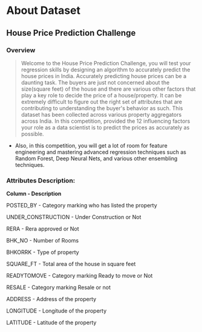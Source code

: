 # About Dataset

## House Price Prediction Challenge

### Overview

> Welcome to the House Price Prediction Challenge, you will test your regression skills by designing an algorithm to accurately predict the house prices in India. Accurately predicting house prices can be a daunting task. The buyers are just not concerned about the size(square feet) of the house and there are various other factors that play a key role to decide the price of a house/property. It can be extremely difficult to figure out the right set of attributes that are contributing to understanding the buyer's behavior as such. This dataset has been collected across various property aggregators across India. In this competition, provided the 12 influencing factors your role as a data scientist is to predict the prices as accurately as possible.

- Also, in this competition, you will get a lot of room for feature engineering and mastering advanced regression techniques such as Random Forest, Deep Neural Nets, and various other ensembling techniques.

### Attributes Description:
**Column  -         Description**

POSTED_BY - Category marking who has listed the property

UNDER_CONSTRUCTION - Under Construction or Not

RERA - Rera approved or Not

BHK_NO - Number of Rooms

BHKORRK - Type of property

SQUARE_FT - Total area of the house in square feet

READYTOMOVE - Category marking Ready to move or Not

RESALE - Category marking Resale or not

ADDRESS - Address of the property

LONGITUDE - Longitude of the property

LATITUDE - Latitude of the property
